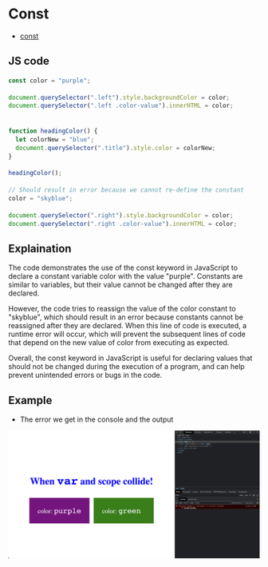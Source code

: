 # Const

- [const](https://developer.mozilla.org/en-US/docs/Web/JavaScript/Reference/Statements/const)

## JS code

```javascript
const color = "purple";

document.querySelector(".left").style.backgroundColor = color;
document.querySelector(".left .color-value").innerHTML = color;


function headingColor() {
  let colorNew = "blue";
  document.querySelector(".title").style.color = colorNew;
}

headingColor();

// Should result in error because we cannot re-define the constant
color = "skyblue";

document.querySelector(".right").style.backgroundColor = color;
document.querySelector(".right .color-value").innerHTML = color;
```

## Explaination

The code demonstrates the use of the const keyword in JavaScript to declare a constant variable color with the value "purple". Constants are similar to variables, but their value cannot be changed after they are declared.

However, the code tries to reassign the value of the color constant to "skyblue", which should result in an error because constants cannot be reassigned after they are declared. When this line of code is executed, a runtime error will occur, which will prevent the subsequent lines of code that depend on the new value of color from executing as expected.

Overall, the const keyword in JavaScript is useful for declaring values that should not be changed during the execution of a program, and can help prevent unintended errors or bugs in the code.

## Example

- The error we get in the console and the output

![img](.images/image-2023-05-06-11-26-59.png)
